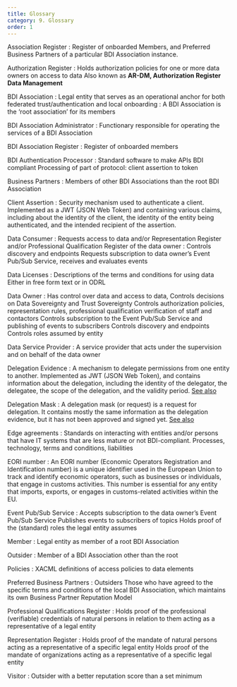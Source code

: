 ```yaml
---
title: Glossary
category: 9. Glossary
order: 1
---
```


Association Register
:   Register of onboarded Members, and Preferred Business Partners of a particular BDI Association instance.

Authorization Register
:   Holds authorization policies for one or more data owners on access to data
    Also known as **AR-DM, Authorization Register Data Management**

BDI Association
:   Legal entity that serves as an operational anchor for both federated trust/authentication
and local onboarding
:   A BDI Association is the ‘root association’ for its members

BDI Association Administrator
:   Functionary responsible for operating the services of a BDI Association

BDI Association Register
:   Register of onboarded members

BDI Authentication Processor
:   Standard software to make APIs BDI compliant
    Processing of part of protocol: client assertion to token

Business Partners
:   Members of other BDI Associations than the root BDI Association

Client Assertion
:   Security mechanism used to authenticate a client. Implemented as a JWT (JSON Web Token) and containing various claims, including about the identity of the client, the identity of the entity being authenticated, and the intended recipient of the assertion.

Data Consumer
:   Requests access to data and/or Representation Register and/or Professional Qualification
Register of the data owner
:   Controls discovery and endpoints
    Requests subscription to data owner’s Event Pub/Sub Service, receives and evaluates events

Data Licenses
:   Descriptions of the terms and conditions for using data
    Either in free form text or in ODRL

Data Owner
:   Has control over data and access to data,
    Controls decisions on Data Sovereignty and Trust Sovereignty
    Controls authorization policies, representation rules, professional qualification verification of staff and contactors
    Controls subscription to the Event Pub/Sub Service and publishing of events to subscribers
    Controls discovery and endpoints
    Controls roles assumed by entity

Data Service Provider
:   A service provider that acts under the supervision and on behalf of the data owner

Delegation Evidence
:   A mechanism to delegate permissions from one entity to another. Implemented as JWT (JSON Web Token), and contains information about the delegation, including the identity of the delegator, the delegatee, the scope of the delegation, and the validity period. [See also](https://dev.ishare.eu/delegation/delegation-evidence.html)

Delegation Mask
:   A delegation mask (or request) is a request for delegation. It contains mostly the same information as the delegation evidence, but it has not been approved and signed yet. [See also](https://dev.ishare.eu/delegation/delegation-request.html)

Edge agreements
:   Standards on interacting with entities and/or persons that have IT systems that are less mature or not BDI-compliant.
    Processes, technology, terms and conditions, liabilities

EORI number
:   An EORI number (Economic Operators Registration and Identification number) is a unique identifier used in the European Union to track and identify economic operators, such as businesses or individuals, that engage in customs activities. This number is essential for any entity that imports, exports, or engages in customs-related activities within the EU.

Event Pub/Sub Service
:   Accepts subscription to the data owner’s Event Pub/Sub Service
    Publishes events to subscribers of topics
    Holds proof of the (standard) roles the legal entity assumes

Member
:   Legal entity as member of a root BDI Association

Outsider
:   Member of a BDI Association other than the root

Policies
:   XACML definitions of access policies to data elements

Preferred Business Partners
:   Outsiders
   Those who have agreed to the specific terms and conditions of the local BDI Association, which maintains its own Business Partner Reputation Model

Professional Qualifications Register
:   Holds proof of the professional (verifiable) credentials of natural persons in relation to them acting as a representative of a legal entity

Representation Register
:   Holds proof of the mandate of natural persons acting as a representative of a specific legal entity
    Holds proof of the mandate of organizations acting as a representative of a specific legal entity

Visitor
:   Outsider with a better reputation score than a set minimum
